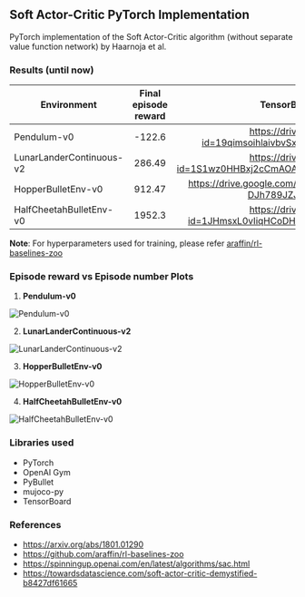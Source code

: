 ## Soft Actor-Critic PyTorch Implementation

PyTorch implementation of the Soft Actor-Critic algorithm (without separate value function network) by Haarnoja et al.

### Results (until now)
| Environment     | Final episode reward     | TensorBoard events file link
| ----------------| :-----------------------:|----------------------------:|
| Pendulum-v0     | -122.6                   |https://drive.google.com/open?id=19qimsoihlaivbvSxhY9VcXS7IhuGUaEx                             |
| LunarLanderContinuous-v2 | 286.49          |https://drive.google.com/open?id=1S1wz0HHBxj2cCmAOAxgMN9C61oAjQc7u                            |
|HopperBulletEnv-v0        | 912.47          |https://drive.google.com/open?id=1yrkyXH_-DJh789JZJVs0hOxOd29B2Eox                             |
|HalfCheetahBulletEnv-v0   | 1952.3            |https://drive.google.com/open?id=1JHmsxL0vIiqHCoDH_ebvCFJLR7ya0CqQ                             | 

**Note**: For hyperparameters used for training, please refer [araffin/rl-baselines-zoo](https://github.com/araffin/rl-baselines-zoo/blob/master/hyperparams/sac.yml)

### Episode reward vs Episode number Plots

1. **Pendulum-v0**

![Pendulum-v0](https://github.com/ajaysub110/sac-pytorch/blob/master/plots/Pendulum-v0.png)

2. **LunarLanderContinuous-v2**

![LunarLanderContinuous-v2](https://github.com/ajaysub110/sac-pytorch/blob/master/plots/LunarLander-v2.png)

3. **HopperBulletEnv-v0**

![HopperBulletEnv-v0](https://github.com/ajaysub110/sac-pytorch/blob/master/plots/HopperBulletEnv-v0.svg)

4. **HalfCheetahBulletEnv-v0**

![HalfCheetahBulletEnv-v0](https://github.com/ajaysub110/sac-pytorch/blob/master/plots/HalfCheetahBulletEnv-v0-more_epis.svg)

### Libraries used
- PyTorch
- OpenAI Gym
- PyBullet
- mujoco-py
- TensorBoard

### References
- https://arxiv.org/abs/1801.01290
- https://github.com/araffin/rl-baselines-zoo
- https://spinningup.openai.com/en/latest/algorithms/sac.html
- https://towardsdatascience.com/soft-actor-critic-demystified-b8427df61665
